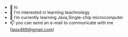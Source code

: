 - 👋 hi 
- 👀 I'm interested in learning teachnolegy
- 🌱 I’m currently learning Java,Single-chip microcomputer
- 📫 you can send an e-mail to communicate with me (laox469@gmail.com)

<!---
LAOX-YG/LAOX-YG is a ✨ special ✨ repository because its `README.md` (this file) appears on your GitHub profile.
You can click the Preview link to take a look at your changes.
--->
